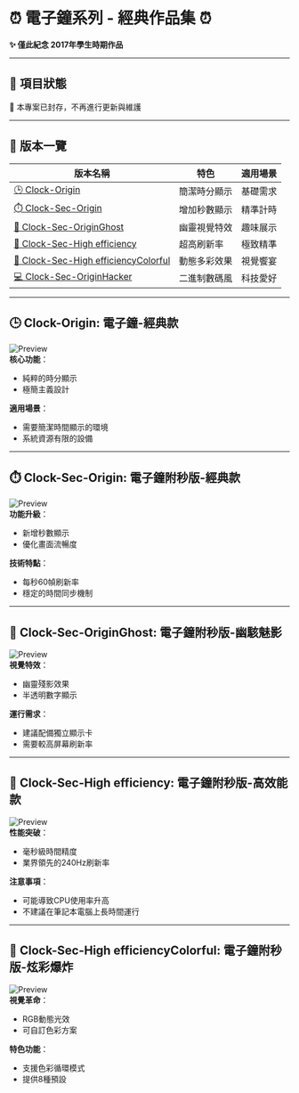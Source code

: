 # ⏰ 電子鐘系列 - 經典作品集 ⏰  

**✨ 僅此紀念 2017年學生時期作品**  

---

## 📢 項目狀態  
🛑 本專案已封存，不再進行更新與維護  

---

## 🎯 版本一覽

| 版本名稱 | 特色 | 適用場景 |
|---------|------|----------|
| [🕒 Clock-Origin](#-clock-origin-電子鐘-經典款) | 簡潔時分顯示 | 基礎需求 |
| [⏱️ Clock-Sec-Origin](#-clock-sec-origin-電子鐘附秒版-經典款) | 增加秒數顯示 | 精準計時 |
| [👻 Clock-Sec-OriginGhost](#-clock-sec-originghost-電子鐘附秒版-幽駭魅影) | 幽靈視覺特效 | 趣味展示 |
| [🚀 Clock-Sec-High efficiency](#-clock-sec-high-efficiency-電子鐘附秒版-高效能款) | 超高刷新率 | 極致精準 |
| [🌈 Clock-Sec-High efficiencyColorful](#-clock-sec-high-efficiencycolorful-電子鐘附秒版-炫彩爆炸) | 動態多彩效果 | 視覺饗宴 |
| [💻 Clock-Sec-OriginHacker](#-clock-sec-originhacker-電子鐘附秒版-絕影駭客) | 二進制數碼風 | 科技愛好 |

---

## 🕒 Clock-Origin: 電子鐘-經典款
![Preview](gif/Clock-Origin.gif)  
**核心功能**：
- 純粹的時分顯示
- 極簡主義設計

**適用場景**：
- 需要簡潔時間顯示的環境
- 系統資源有限的設備

---

## ⏱️ Clock-Sec-Origin: 電子鐘附秒版-經典款  
![Preview](gif/Clock-Sec-Origin.gif)  
**功能升級**：
- 新增秒數顯示
- 優化畫面流暢度

**技術特點**：
- 每秒60幀刷新率
- 穩定的時間同步機制

---

## 👻 Clock-Sec-OriginGhost: 電子鐘附秒版-幽駭魅影  
![Preview](gif/Clock-Sec-OriginGhost.gif)  
**視覺特效**：
- 幽靈殘影效果
- 半透明數字顯示

**運行需求**：
- 建議配備獨立顯示卡
- 需要較高屏幕刷新率

---

## 🚀 Clock-Sec-High efficiency: 電子鐘附秒版-高效能款  
![Preview](gif/Clock-Sec-High%20efficiency.gif)  
**性能突破**：
- 毫秒級時間精度
- 業界領先的240Hz刷新率

**注意事項**：
- 可能導致CPU使用率升高
- 不建議在筆記本電腦上長時間運行

---

## 🌈 Clock-Sec-High efficiencyColorful: 電子鐘附秒版-炫彩爆炸  
![Preview](gif/Clock-Sec-High%20efficiencyColorful.gif)  
**視覺革命**：
- RGB動態光效
- 可自訂色彩方案

**特色功能**：
- 支援色彩循環模式
- 提供8種預設
